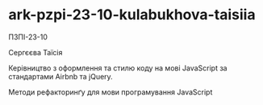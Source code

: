 # ark-pzpi-23-10-kulabukhova-taisiia

ПЗПІ-23-10

Сергєєва Таїсія

Керівництво з оформлення та стилю коду на мові JavaScript за стандартами Airbnb та jQuery.

Методи рефакторинґу для мови програмування JavaScript
